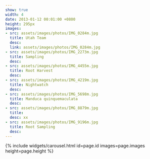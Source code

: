 ```yaml
---
show: true
width: 4
date: 2013-01-12 00:01:00 +0800
height: 295px
images:
- src: assets/images/photos/IMG_0284m.jpg
  title: Utah Team
  desc:
  link: assets/images/photos/IMG_0284m.jpg
- src: assets/images/photos/IMG_2273m.jpg
  title: Sampling
  desc: 
- src: assets/images/photos/IMG_4455m.jpg
  title: Root Harvest
  desc: 
- src: assets/images/photos/IMG_4219m.jpg
  title: Nightwatch
  desc:
- src: assets/images/photos/IMG_5698m.jpg
  title: Manduca quinquemaculata
  desc: 
- src: assets/images/photos/IMG_8879m.jpg
  title: 
  desc: xx
- src: assets/images/photos/IMG_9196m.jpg
  title: Root Sampling
  desc: 
---
```


{% include widgets/carousel.html id=page.id images=page.images height=page.height %}
